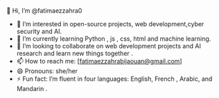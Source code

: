 👋 Hi, I’m @fatimaezzahra0
- 👀 I’m interested in open-source projects, web development,cyber security and AI.
- 🌱 I’m currently learning Python , js , css, html  and machine learning.
- 💞️ I’m looking to collaborate on web development projects and AI research and learn new things together .
- 📫 How to reach me: [fatimaezzahrabijaouan@gmail.com]
- 😄 Pronouns: she/her
- ⚡ Fun fact:  I’m fluent in four languages: English, French , Arabic, and Mandarin .


<!---
fatimaezzahra0/fatimaezzahra0 is a ✨ special ✨ repository because its `README.md` (this file) appears on your GitHub profile.
You can click the Preview link to take a look at your changes.
--->
